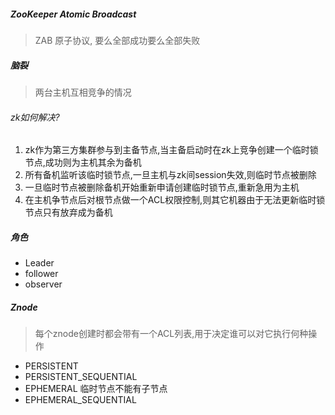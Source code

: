 ##### ZooKeeper Atomic Broadcast

> ZAB 原子协议, 要么全部成功要么全部失败 

##### 脑裂

> 两台主机互相竞争的情况

###### zk如何解决?

1. zk作为第三方集群参与到主备节点,当主备启动时在zk上竞争创建一个临时锁节点,成功则为主机其余为备机
2. 所有备机监听该临时锁节点,一旦主机与zk间session失效,则临时节点被删除
3. 一旦临时节点被删除备机开始重新申请创建临时锁节点,重新急用为主机
4. 在主机争节点后对根节点做一个ACL权限控制,则其它机器由于无法更新临时锁节点只有放弃成为备机 

##### 角色

* Leader
* follower
* observer

##### Znode

> 每个znode创建时都会带有一个ACL列表,用于决定谁可以对它执行何种操作

* PERSISTENT
* PERSISTENT_SEQUENTIAL
* EPHEMERAL 临时节点不能有子节点 
* EPHEMERAL_SEQUENTIAL